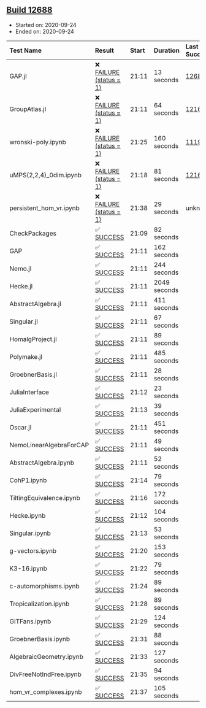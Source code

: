 ## [Build 12688](https://oscarci.mathematik.uni-kl.de/job/oscar/12688/)

* Started on: 2020-09-24
* Ended on: 2020-09-24

| Test Name    | Result | Start | Duration | Last Success | First Failure |
|:-------------|:-------|:------|:---------|:-------------|:--------------|
| GAP.jl | ❌ [FAILURE (status = 1)](https://oscarci.mathematik.uni-kl.de/job/oscar/12688/artifact/logs/build-12688/GAP.jl.log) | 21:11 | 13 seconds | [12687](https://oscarci.mathematik.uni-kl.de/job/oscar/12687/) | [12688](https://oscarci.mathematik.uni-kl.de/job/oscar/12688/) |
| GroupAtlas.jl | ❌ [FAILURE (status = 1)](https://oscarci.mathematik.uni-kl.de/job/oscar/12688/artifact/logs/build-12688/GroupAtlas.jl.log) | 21:11 | 64 seconds | [12167](https://oscarci.mathematik.uni-kl.de/job/oscar/12167/) | [12168](https://oscarci.mathematik.uni-kl.de/job/oscar/12168/) |
| wronski-poly.ipynb | ❌ [FAILURE (status = 1)](https://oscarci.mathematik.uni-kl.de/job/oscar/12688/artifact/logs/build-12688/wronski-poly.ipynb.log) | 21:25 | 160 seconds | [11192](https://oscarci.mathematik.uni-kl.de/job/oscar/11192/) | [11193](https://oscarci.mathematik.uni-kl.de/job/oscar/11193/) |
| uMPS(2,2,4)_0dim.ipynb | ❌ [FAILURE (status = 1)](https://oscarci.mathematik.uni-kl.de/job/oscar/12688/artifact/logs/build-12688/uMPS-2-2-4-_0dim.ipynb.log) | 21:18 | 81 seconds | [12167](https://oscarci.mathematik.uni-kl.de/job/oscar/12167/) | [12168](https://oscarci.mathematik.uni-kl.de/job/oscar/12168/) |
| persistent_hom_vr.ipynb | ❌ [FAILURE (status = 1)](https://oscarci.mathematik.uni-kl.de/job/oscar/12688/artifact/logs/build-12688/persistent_hom_vr.ipynb.log) | 21:38 | 29 seconds | unknown | unknown |
| CheckPackages | ✅ [SUCCESS](https://oscarci.mathematik.uni-kl.de/job/oscar/12688/artifact/logs/build-12688/CheckPackages.log) | 21:09 | 82 seconds |  |  |
| GAP | ✅ [SUCCESS](https://oscarci.mathematik.uni-kl.de/job/oscar/12688/artifact/logs/build-12688/GAP.log) | 21:11 | 162 seconds |  |  |
| Nemo.jl | ✅ [SUCCESS](https://oscarci.mathematik.uni-kl.de/job/oscar/12688/artifact/logs/build-12688/Nemo.jl.log) | 21:11 | 244 seconds |  |  |
| Hecke.jl | ✅ [SUCCESS](https://oscarci.mathematik.uni-kl.de/job/oscar/12688/artifact/logs/build-12688/Hecke.jl.log) | 21:11 | 2049 seconds |  |  |
| AbstractAlgebra.jl | ✅ [SUCCESS](https://oscarci.mathematik.uni-kl.de/job/oscar/12688/artifact/logs/build-12688/AbstractAlgebra.jl.log) | 21:11 | 411 seconds |  |  |
| Singular.jl | ✅ [SUCCESS](https://oscarci.mathematik.uni-kl.de/job/oscar/12688/artifact/logs/build-12688/Singular.jl.log) | 21:11 | 67 seconds |  |  |
| HomalgProject.jl | ✅ [SUCCESS](https://oscarci.mathematik.uni-kl.de/job/oscar/12688/artifact/logs/build-12688/HomalgProject.jl.log) | 21:11 | 89 seconds |  |  |
| Polymake.jl | ✅ [SUCCESS](https://oscarci.mathematik.uni-kl.de/job/oscar/12688/artifact/logs/build-12688/Polymake.jl.log) | 21:11 | 485 seconds |  |  |
| GroebnerBasis.jl | ✅ [SUCCESS](https://oscarci.mathematik.uni-kl.de/job/oscar/12688/artifact/logs/build-12688/GroebnerBasis.jl.log) | 21:11 | 28 seconds |  |  |
| JuliaInterface | ✅ [SUCCESS](https://oscarci.mathematik.uni-kl.de/job/oscar/12688/artifact/logs/build-12688/JuliaInterface.log) | 21:12 | 23 seconds |  |  |
| JuliaExperimental | ✅ [SUCCESS](https://oscarci.mathematik.uni-kl.de/job/oscar/12688/artifact/logs/build-12688/JuliaExperimental.log) | 21:13 | 39 seconds |  |  |
| Oscar.jl | ✅ [SUCCESS](https://oscarci.mathematik.uni-kl.de/job/oscar/12688/artifact/logs/build-12688/Oscar.jl.log) | 21:11 | 451 seconds |  |  |
| NemoLinearAlgebraForCAP | ✅ [SUCCESS](https://oscarci.mathematik.uni-kl.de/job/oscar/12688/artifact/logs/build-12688/NemoLinearAlgebraForCAP.log) | 21:11 | 49 seconds |  |  |
| AbstractAlgebra.ipynb | ✅ [SUCCESS](https://oscarci.mathematik.uni-kl.de/job/oscar/12688/artifact/logs/build-12688/AbstractAlgebra.ipynb.log) | 21:11 | 52 seconds |  |  |
| CohP1.ipynb | ✅ [SUCCESS](https://oscarci.mathematik.uni-kl.de/job/oscar/12688/artifact/logs/build-12688/CohP1.ipynb.log) | 21:14 | 79 seconds |  |  |
| TiltingEquivalence.ipynb | ✅ [SUCCESS](https://oscarci.mathematik.uni-kl.de/job/oscar/12688/artifact/logs/build-12688/TiltingEquivalence.ipynb.log) | 21:16 | 172 seconds |  |  |
| Hecke.ipynb | ✅ [SUCCESS](https://oscarci.mathematik.uni-kl.de/job/oscar/12688/artifact/logs/build-12688/Hecke.ipynb.log) | 21:12 | 104 seconds |  |  |
| Singular.ipynb | ✅ [SUCCESS](https://oscarci.mathematik.uni-kl.de/job/oscar/12688/artifact/logs/build-12688/Singular.ipynb.log) | 21:13 | 53 seconds |  |  |
| g-vectors.ipynb | ✅ [SUCCESS](https://oscarci.mathematik.uni-kl.de/job/oscar/12688/artifact/logs/build-12688/g-vectors.ipynb.log) | 21:20 | 153 seconds |  |  |
| K3-16.ipynb | ✅ [SUCCESS](https://oscarci.mathematik.uni-kl.de/job/oscar/12688/artifact/logs/build-12688/K3-16.ipynb.log) | 21:22 | 79 seconds |  |  |
| c-automorphisms.ipynb | ✅ [SUCCESS](https://oscarci.mathematik.uni-kl.de/job/oscar/12688/artifact/logs/build-12688/c-automorphisms.ipynb.log) | 21:24 | 89 seconds |  |  |
| Tropicalization.ipynb | ✅ [SUCCESS](https://oscarci.mathematik.uni-kl.de/job/oscar/12688/artifact/logs/build-12688/Tropicalization.ipynb.log) | 21:28 | 89 seconds |  |  |
| GITFans.ipynb | ✅ [SUCCESS](https://oscarci.mathematik.uni-kl.de/job/oscar/12688/artifact/logs/build-12688/GITFans.ipynb.log) | 21:29 | 124 seconds |  |  |
| GroebnerBasis.ipynb | ✅ [SUCCESS](https://oscarci.mathematik.uni-kl.de/job/oscar/12688/artifact/logs/build-12688/GroebnerBasis.ipynb.log) | 21:31 | 88 seconds |  |  |
| AlgebraicGeometry.ipynb | ✅ [SUCCESS](https://oscarci.mathematik.uni-kl.de/job/oscar/12688/artifact/logs/build-12688/AlgebraicGeometry.ipynb.log) | 21:33 | 127 seconds |  |  |
| DivFreeNotIndFree.ipynb | ✅ [SUCCESS](https://oscarci.mathematik.uni-kl.de/job/oscar/12688/artifact/logs/build-12688/DivFreeNotIndFree.ipynb.log) | 21:35 | 94 seconds |  |  |
| hom_vr_complexes.ipynb | ✅ [SUCCESS](https://oscarci.mathematik.uni-kl.de/job/oscar/12688/artifact/logs/build-12688/hom_vr_complexes.ipynb.log) | 21:37 | 105 seconds |  |  |
